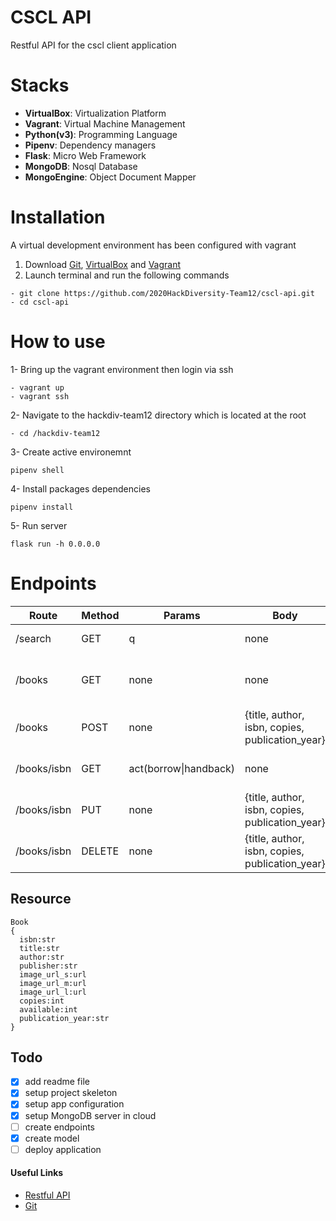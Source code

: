 # CSCL API

Restful API for the cscl client application

# Stacks

- <b>VirtualBox</b>: Virtualization Platform
- <b>Vagrant</b>: Virtual Machine Management
- <b>Python(v3)</b>: Programming Language
- <b>Pipenv</b>: Dependency managers
- <b>Flask</b>: Micro Web Framework
- <b>MongoDB</b>: Nosql Database
- <b>MongoEngine</b>: Object Document Mapper

# Installation

A virtual development environment has been configured with vagrant

1. Download <a href="https://git-scm.com/downloads" target="_blank">Git</a>, <a href="https://www.virtualbox.org/wiki/Downloads" target="_blank">VirtualBox</a> and <a href="https://www.vagrantup.com/downloads.html" target="_blank">Vagrant</a>
2. Launch terminal and run the following commands

```
- git clone https://github.com/2020HackDiversity-Team12/cscl-api.git
- cd cscl-api
```

# How to use

1- Bring up the vagrant environment then login via ssh

```
- vagrant up
- vagrant ssh
```

2- Navigate to the hackdiv-team12 directory which is located at the root

```
- cd /hackdiv-team12
```

3- Create active environemnt

```
pipenv shell
```

4- Install packages dependencies

```
pipenv install
```

5- Run server

```
flask run -h 0.0.0.0
```

# Endpoints

| Route       | Method | Params                | Body                                            | Description                          | Payload     |
| ----------- | ------ | --------------------- | ----------------------------------------------- | ------------------------------------ | ----------- |
| /search     | GET    | q                     | none                                            | Search in database                   | books, next |
| /books      | GET    | none                  | none                                            | Retrieve lisiting of available books | books, next |
| /books      | POST   | none                  | {title, author, isbn, copies, publication_year} | Create a new book                    | bookID      |
| /books/isbn | GET    | act(borrow\|handback) | none                                            | Retrieve a single book by it's ISBN  | book        |
| /books/isbn | PUT    | none                  | {title, author, isbn, copies, publication_year} | Update book by it's ISBN             | bookID      |
| /books/isbn | DELETE | none                  | {title, author, isbn, copies, publication_year} | Delete a book                        | bookID      |

## Resource

```
Book
{
  isbn:str
  title:str
  author:str
  publisher:str
  image_url_s:url
  image_url_m:url
  image_url_l:url
  copies:int
  available:int
  publication_year:str
}
```

## Todo

- [x] add readme file
- [x] setup project skeleton
- [x] setup app configuration
- [x] setup MongoDB server in cloud
- [ ] create endpoints
- [x] create model
- [ ] deploy application

#### Useful Links

- [Restful API](https://mlsdev.com/blog/81-a-beginner-s-tutorial-for-understanding-restful-api)
- [Git](https://rogerdudler.github.io/git-guide/)
